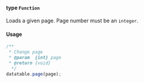 #### type `Function`

Loads a given page. Page number must be an `integer`.

#### Usage

```javascript
/**
 * Change page
 * @param  {int} page
 * @return {void}
  */
datatable.page(page);
```